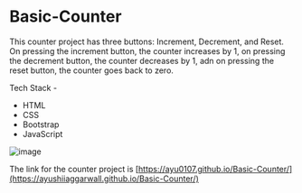 # Basic-Counter

This counter project has three buttons: Increment, Decrement, and Reset.
On pressing the increment button, the counter increases by 1, on pressing the decrement button, the counter decreases by 1, adn on pressing the reset button, the counter goes back to zero.

Tech Stack - 
  - HTML
  - CSS
  - Bootstrap
  - JavaScript


![image](https://user-images.githubusercontent.com/62741870/173178286-5b02643c-39fe-40a0-adea-7c08e1c5ddc3.png)


The link for the counter project is [https://ayu0107.github.io/Basic-Counter/](https://ayushiiaggarwall.github.io/Basic-Counter/)
